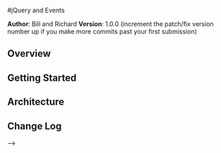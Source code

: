 #jQuery and Events

**Author**: Bill and Richard
**Version**: 1.0.0 (increment the patch/fix version number up if you make more commits past your first submission)

## Overview
<!-- Creating a blog where users can filter articles based on author and category. Added the script to the HTMl and created event handlers -->

## Getting Started
<!-- User must use HTML CSS JS and jQuery-->

## Architecture
<!-- jQuery libraries -->

## Change Log
<!-- Use this are to document the iterative changes made to your application as each feature is successfully implemented. Use time stamps. Here's an examples:

11-30-2017: Updated the articleView.js file in order to filter articles based on category and author. We also added a nav tab where they could view the About Me without moving between pages. 

## Credits and Collaborations
<!-- Thanks to Dan for helping us out when we got stuck :) -->
-->